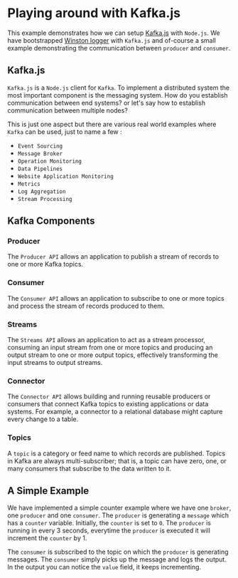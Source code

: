 # Playing around with Kafka.js

This example demonstrates how we can setup [Kafka.js](https://kafka.js.org/) with `Node.js`. We have bootstrapped [Winston logger](https://github.com/winstonjs/winston#readme) with `Kafka.js` and of-course a small example demonstrating the communication between `producer` and `consumer`.

## Kafka.js

`Kafka.js` is a `Node.js` client for `Kafka`. To implement a distributed system the most important component is the messaging system. How do you establish communication between end systems? or let's say how to establish communication between multiple nodes?

This is just one aspect but there are various real world examples where `Kafka` can be used, just to name a few :

- `Event Sourcing`
- `Message Broker`
- `Operation Monitoring`
- `Data Pipelines`
- `Website Application Monitoring`
- `Metrics`
- `Log Aggregation`
- `Stream Processing`

## Kafka Components

### Producer

The `Producer API` allows an application to publish a stream of records to one or more Kafka topics.

### Consumer

The `Consumer API` allows an application to subscribe to one or more topics and process the stream of records produced to them.

### Streams

The `Streams API` allows an application to act as a stream processor, consuming an input stream from one or more topics and producing an output stream to one or more output topics, effectively transforming the input streams to output streams.

### Connector

The `Connector API` allows building and running reusable producers or consumers that connect Kafka topics to existing applications or data systems. For example, a connector to a relational database might capture every change to a table.

### Topics

A `topic` is a category or feed name to which records are published. Topics in Kafka are always multi-subscriber; that is, a topic can have zero, one, or many consumers that subscribe to the data written to it.

## A Simple Example

We have implemented a simple counter example where we have one `broker`, one `producer` and one `consumer`. The `producer` is generating a `message` which has a `counter` variable. Initially, the `counter` is set to `0`. The `producer` is running in every 3 seconds, everytime the `producer` is executed it will increment the `counter` by 1.

The `consumer` is subscribed to the topic on which the `producer` is generating messages. The `consumer` simply picks
up the message and logs the output. In the output you can notice the `value` field, it keeps incrementing.
